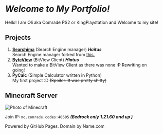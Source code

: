 # *Welcome to My Portfolio!* 
Hello! I am Oli aka Comrade PS2 or KingPlaystation and Welcome to my site! 

## Projects

 1. <a href="https://github.com/PS2Comrade/Searchima">**Searchima**</a> (Search Engine manager) ***Haitus*** <br>
 Search Engine manager forked from  <a href="https://github.com/evilpie/add-custom-search-engine" target="_blank">this.</a>
 2. <a href="https://github.com/PS2Comrade/ByteView">**ByteView**</a> (BitView Client) ***Hiatus*** <br>
 Wanted to make a BitView Client as there was none :P
 Rewriting on going!
 3. **PyCalc** (Simple Calculator written in Python) <br>
 My first project :D ~~(Spoiler: It was pretty shitty)~~

## Minecraft Server
![Photo of Minecraft](https://preview.redd.it/a-piece-of-nature-from-my-survival-world-v0-ulm4cu7ftxde1.png?width=640&crop=smart&auto=webp&s=c82a8513d805b7cd51805ba17285fb91c2541bb1)

Join IP: `mc.comrade.codes:40505` 
 ***(Bedrock only 1.21.60 and up )***

Powered by GitHub Pages. 
Domain by Name.com
